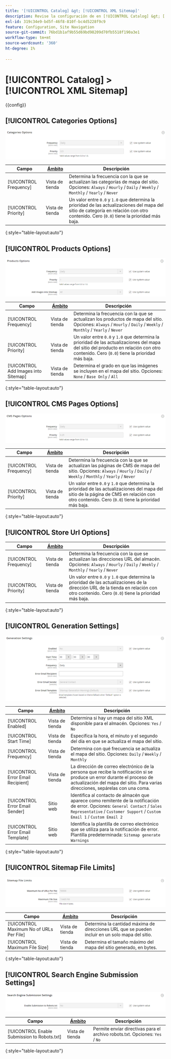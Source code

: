 ```yaml
---
title: '[!UICONTROL Catalog] &gt; [!UICONTROL XML Sitemap]'
description: Revise la configuración de en [!UICONTROL Catalog] &gt; [!UICONTROL XML Sitemap] de la administración de Commerce.
exl-id: 319c34e9-bd5f-46f8-810f-bc4d5228f9c9
feature: Configuration, Site Navigation
source-git-commit: 76bd1b1af9b55d69bd98209d70fb5518f190a3e1
workflow-type: tm+mt
source-wordcount: '360'
ht-degree: 1%

---
```


# [!UICONTROL Catalog] > [!UICONTROL XML Sitemap]

{{config}}

## [!UICONTROL Categories Options]

![Opciones de categorías](./assets/xml-sitemap-categories-options.png)<!-- zoom -->

<!-- [Categories Options](https://docs.magento.com/user-guide/marketing/sitemap-xml-configure.html) -->

| Campo | [Ámbito](../../getting-started/websites-stores-views.md#scope-settings) | Descripción |
|--- |--- |--- |
| [!UICONTROL Frequency] | Vista de tienda | Determina la frecuencia con la que se actualizan las categorías de mapa del sitio. Opciones: `Always` / `Hourly` / `Daily` / `Weekly` / `Monthly` / `Yearly` / `Never` |
| [!UICONTROL Priority] | Vista de tienda | Un valor entre `0.0` y `1.0` que determina la prioridad de las actualizaciones del mapa del sitio de categoría en relación con otro contenido. Cero (`0.0`) tiene la prioridad más baja. |

{:style=&quot;table-layout:auto&quot;}

## [!UICONTROL Products Options]

![Opciones de productos](./assets/xml-sitemap-products-options.png)<!-- zoom -->

<!-- [Products Options](https://docs.magento.com/user-guide/marketing/sitemap-xml-configure.html) -->

| Campo | [Ámbito](../../getting-started/websites-stores-views.md#scope-settings) | Descripción |
|--- |--- |--- |
| [!UICONTROL Frequency] | Vista de tienda | Determina la frecuencia con la que se actualizan los productos de mapa del sitio. Opciones: `Always` / `Hourly` / `Daily` / `Weekly` / `Monthly` / `Yearly` / `Never` |
| [!UICONTROL Priority] | Vista de tienda | Un valor entre `0.0` y `1.0` que determina la prioridad de las actualizaciones del mapa del sitio del producto en relación con otro contenido. Cero (`0.0`) tiene la prioridad más baja. |
| [!UICONTROL Add Images into Sitemap] | Vista de tienda | Determina el grado en que las imágenes se incluyen en el mapa del sitio. Opciones: `None` / `Base Only` / `All` |

{:style=&quot;table-layout:auto&quot;}

## [!UICONTROL CMS Pages Options]

![Opciones de páginas de CMS](./assets/xml-sitemap-cms-pages-options.png)<!-- zoom -->

<!-- [CMS Pages Options](https://docs.magento.com/user-guide/marketing/sitemap-xml-configure.html) -->

| Campo | [Ámbito](../../getting-started/websites-stores-views.md#scope-settings) | Descripción |
|--- |--- |--- |
| [!UICONTROL Frequency] | Vista de tienda | Determina la frecuencia con la que se actualizan las páginas de CMS de mapa del sitio. Opciones: `Always` / `Hourly` / `Daily` / `Weekly` / `Monthly` / `Yearly` / `Never` |
| [!UICONTROL Priority] | Vista de tienda | Un valor entre `0.0` y `1.0` que determina la prioridad de las actualizaciones del mapa del sitio de la página de CMS en relación con otro contenido. Cero (`0.0`) tiene la prioridad más baja. |

{:style=&quot;table-layout:auto&quot;}

## [!UICONTROL Store Url Options]

| Campo | [Ámbito](../../getting-started/websites-stores-views.md#scope-settings) | Descripción |
|--- |--- |--- |
| [!UICONTROL Frequency] | Vista de tienda | Determina la frecuencia con la que se actualizan las direcciones URL del almacén. Opciones: `Always` / `Hourly` / `Daily` / `Weekly` / `Monthly` / `Yearly` / `Never` |
| [!UICONTROL Priority] | Vista de tienda | Un valor entre `0.0` y `1.0` que determina la prioridad de las actualizaciones de la dirección URL de la tienda en relación con otro contenido. Cero (`0.0`) tiene la prioridad más baja. |

{:style=&quot;table-layout:auto&quot;}

## [!UICONTROL Generation Settings]

![Configuración de generación](./assets/xml-sitemap-generation-settings.png)<!-- zoom -->

<!-- [Generation Settings](https://docs.magento.com/user-guide/marketing/sitemap-xml-configure.html) -->

| Campo | [Ámbito](../../getting-started/websites-stores-views.md#scope-settings) | Descripción |
|--- |--- |--- |
| [!UICONTROL Enabled] | Vista de tienda | Determina si hay un mapa del sitio XML disponible para el almacén. Opciones: `Yes` / `No` |
| [!UICONTROL Start Time] | Vista de tienda | Especifica la hora, el minuto y el segundo del día en que se actualiza el mapa del sitio. |
| [!UICONTROL Frequency] | Vista de tienda | Determina con qué frecuencia se actualiza el mapa del sitio. Opciones: `Daily` / `Weekly` / `Monthly` |
| [!UICONTROL Error Email Recipient] | Vista de tienda | La dirección de correo electrónico de la persona que recibe la notificación si se produce un error durante el proceso de actualización del mapa del sitio. Para varias direcciones, sepárelas con una coma. |
| [!UICONTROL Error Email Sender] | Sitio web | Identifica al contacto de almacén que aparece como remitente de la notificación de error. Opciones: `General Contact` / `Sales Representative` / `Customer Support` / `Custom Email 1` / `Custom Email 2` |
| [!UICONTROL Error Email Template] | Sitio web | Identifica la plantilla de correo electrónico que se utiliza para la notificación de error. Plantilla predeterminada: `Sitemap generate Warnings` |

{:style=&quot;table-layout:auto&quot;}

## [!UICONTROL Sitemap File Limits]

![Límites de archivos de mapa](./assets/xml-sitemap-sitemap-file-limits.png)<!-- zoom -->

<!-- [Sitemap File Limits](https://docs.magento.com/user-guide/marketing/sitemap-xml-configure.html) -->

| Campo | [Ámbito](../../getting-started/websites-stores-views.md#scope-settings) | Descripción |
|--- |--- |--- |
| [!UICONTROL Maximum No of URLs Per File] | Vista de tienda | Determina la cantidad máxima de direcciones URL que se pueden incluir en un solo mapa del sitio. |
| [!UICONTROL Maximum File Size] | Vista de tienda | Determina el tamaño máximo del mapa del sitio generado, en bytes. |

{:style=&quot;table-layout:auto&quot;}

## [!UICONTROL Search Engine Submission Settings]

![Configuración de envío del motor de búsqueda](./assets/xml-sitemap-search-engine-submission-settings.png)<!-- zoom -->

<!-- [Search Engine Submission Settings](https://docs.magento.com/user-guide/marketing/sitemap-xml-configure.html) -->

| Campo | [Ámbito](../../getting-started/websites-stores-views.md#scope-settings) | Descripción |
|--- |--- |--- |
| [!UICONTROL Enable Submission to Robots.txt] | Vista de tienda | Permite enviar directivas para el archivo robots.txt. Opciones: `Yes` / `No` |

{:style=&quot;table-layout:auto&quot;}
